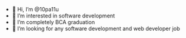 - 👋 Hi, I’m @10pa11u
- 👀 I’m interested in software development
- 🌱 I’m completely BCA graduation
- 💞️ I’m looking for any software development and web developer job

<!---
10pa11u/10pa11u is a ✨ special ✨ repository because its `README.md` (this file) appears on your GitHub profile.
You can click the Preview link to take a look at your changes.
--->
